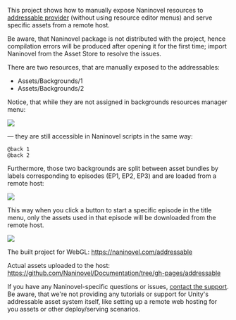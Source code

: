 This project shows how to manually expose Naninovel resources to [addressable provider](https://naninovel.com/guide/resource-providers.html#addressable) (without using resource editor menus) and serve specific assets from a remote host.

Be aware, that Naninovel package is not distributed with the project, hence compilation errors will be produced after opening it for the first time; import Naninovel from the Asset Store to resolve the issues.

There are two resources, that are manually exposed to the addressables: 
 - Assets/Backgrounds/1
 - Assets/Backgrounds/2

Notice, that while they are not assigned in backgrounds resources manager menu:

![](https://i.gyazo.com/8c1b37362bf58d26f18e4e61ffe2957c.png)

— they are still accessible in Naninovel scripts in the same way:

```
@back 1
@back 2
```

Furthermore, those two backgrounds are split between asset bundles by labels corresponding to episodes (EP1, EP2, EP3) and are loaded from a remote host:

![](https://i.gyazo.com/ebbd2c4a19b11aefeeac48d8ccc16403.png)

This way when you click a button to start a specific episode in the title menu, only the assets used in that episode will be downloaded from the remote host.

![](https://i.gyazo.com/4042870d6acfc8b78446df4ac791bb8e.png)

The built project for WebGL: https://naninovel.com/addressable 

Actual assets uploaded to the host: https://github.com/Naninovel/Documentation/tree/gh-pages/addressable

If you have any Naninovel-specific questions or issues, [contact the support](https://naninovel.com/support). Be aware, that we're not providing any tutorials or support for Unity's addressable asset system itself, like setting up a remote web hosting for you assets or other deploy/serving scenarios.
